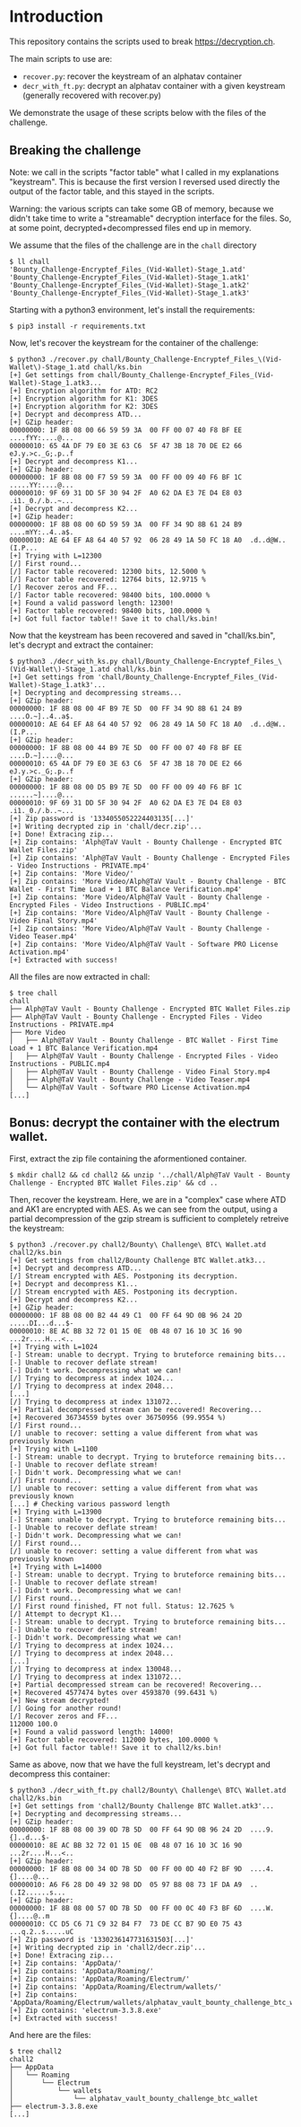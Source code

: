 # Introduction

This repository contains the scripts used to break https://decryption.ch.

The main scripts to use are:

* `recover.py`: recover the keystream of an alphatav container
* `decr_with_ft.py`: decrypt an alphatav container with a given keystream (generally recovered with recover.py)

We demonstrate the usage of these scripts below with the files of the challenge.

## Breaking the challenge

Note: we call in the scripts "factor table" what I called in my explanations
"keystream". This is because the first version I reversed used directly the
output of the factor table, and this stayed in the scripts.

Warning: the various scripts can take some GB of memory, because we didn't take
time to write a "streamable" decryption interface for the files. So, at some
point, decrypted+decompressed files end up in memory.

We assume that the files of the challenge are in the `chall` directory

```
$ ll chall
'Bounty_Challenge-Encryptef_Files_(Vid-Wallet)-Stage_1.atd'
'Bounty_Challenge-Encryptef_Files_(Vid-Wallet)-Stage_1.atk1'
'Bounty_Challenge-Encryptef_Files_(Vid-Wallet)-Stage_1.atk2'
'Bounty_Challenge-Encryptef_Files_(Vid-Wallet)-Stage_1.atk3'
```

Starting with a python3 environment, let's install the requirements:

```
$ pip3 install -r requirements.txt
```

Now, let's recover the keystream for the container of the challenge:

```
$ python3 ./recover.py chall/Bounty_Challenge-Encryptef_Files_\(Vid-Wallet\)-Stage_1.atd chall/ks.bin
[+] Get settings from chall/Bounty_Challenge-Encryptef_Files_(Vid-Wallet)-Stage_1.atk3...
[+] Encryption algorithm for ATD: RC2
[+] Encryption algorithm for K1: 3DES
[+] Encryption algorithm for K2: 3DES
[+] Decrypt and decompress ATD...
[+] GZip header:
00000000: 1F 8B 08 00 66 59 59 3A  00 FF 00 07 40 F8 BF EE  ....fYY:....@...
00000010: 65 4A DF 79 E0 3E 63 C6  5F 47 3B 18 70 DE E2 66  eJ.y.>c._G;.p..f
[+] Decrypt and decompress K1...
[+] GZip header:
00000000: 1F 8B 08 00 F7 59 59 3A  00 FF 00 09 40 F6 BF 1C  .....YY:....@...
00000010: 9F 69 31 DD 5F 30 94 2F  A0 62 DA E3 7E D4 E8 03  .i1._0./.b..~...
[+] Decrypt and decompress K2...
[+] GZip header:
00000000: 1F 8B 08 00 6D 59 59 3A  00 FF 34 9D 8B 61 24 B9  ....mYY:..4..a$.
00000010: AE 64 EF A8 64 40 57 92  06 28 49 1A 50 FC 18 A0  .d..d@W..(I.P...
[+] Trying with L=12300
[/] First round...
[/] Factor table recovered: 12300 bits, 12.5000 %
[/] Factor table recovered: 12764 bits, 12.9715 %
[/] Recover zeros and FF...
[/] Factor table recovered: 98400 bits, 100.0000 %
[+] Found a valid password length: 12300!
[+] Factor table recovered: 98400 bits, 100.0000 %
[+] Got full factor table!! Save it to chall/ks.bin!
```

Now that the keystream has been recovered and saved in "chall/ks.bin", let's
decrypt and extract the container:

```
$ python3 ./decr_with_ks.py chall/Bounty_Challenge-Encryptef_Files_\(Vid-Wallet\)-Stage_1.atd chall/ks.bin
[+] Get settings from 'chall/Bounty_Challenge-Encryptef_Files_(Vid-Wallet)-Stage_1.atk3'...
[+] Decrypting and decompressing streams...
[+] GZip header:
00000000: 1F 8B 08 00 4F B9 7E 5D  00 FF 34 9D 8B 61 24 B9  ....O.~]..4..a$.
00000010: AE 64 EF A8 64 40 57 92  06 28 49 1A 50 FC 18 A0  .d..d@W..(I.P...
[+] GZip header:
00000000: 1F 8B 08 00 44 B9 7E 5D  00 FF 00 07 40 F8 BF EE  ....D.~]....@...
00000010: 65 4A DF 79 E0 3E 63 C6  5F 47 3B 18 70 DE E2 66  eJ.y.>c._G;.p..f
[+] GZip header:
00000000: 1F 8B 08 00 D5 B9 7E 5D  00 FF 00 09 40 F6 BF 1C  ......~]....@...
00000010: 9F 69 31 DD 5F 30 94 2F  A0 62 DA E3 7E D4 E8 03  .i1._0./.b..~...
[+] Zip password is '1334055052224403135[...]'
[+] Writing decrypted zip in 'chall/decr.zip'...
[+] Done! Extracing zip...
[+] Zip contains: 'Alph@TaV Vault - Bounty Challenge - Encrypted BTC Wallet Files.zip'
[+] Zip contains: 'Alph@TaV Vault - Bounty Challenge - Encrypted Files - Video Instructions - PRIVATE.mp4'
[+] Zip contains: 'More Video/'
[+] Zip contains: 'More Video/Alph@TaV Vault - Bounty Challenge - BTC Wallet - First Time Load + 1 BTC Balance Verification.mp4'
[+] Zip contains: 'More Video/Alph@TaV Vault - Bounty Challenge - Encrypted Files - Video Instructions - PUBLIC.mp4'
[+] Zip contains: 'More Video/Alph@TaV Vault - Bounty Challenge - Video Final Story.mp4'
[+] Zip contains: 'More Video/Alph@TaV Vault - Bounty Challenge - Video Teaser.mp4'
[+] Zip contains: 'More Video/Alph@TaV Vault - Software PRO License Activation.mp4'
[+] Extracted with success!
```

All the files are now extracted in chall:

```
$ tree chall
chall
├── Alph@TaV Vault - Bounty Challenge - Encrypted BTC Wallet Files.zip
├── Alph@TaV Vault - Bounty Challenge - Encrypted Files - Video Instructions - PRIVATE.mp4
├── More Video
│   ├── Alph@TaV Vault - Bounty Challenge - BTC Wallet - First Time Load + 1 BTC Balance Verification.mp4
│   ├── Alph@TaV Vault - Bounty Challenge - Encrypted Files - Video Instructions - PUBLIC.mp4
│   ├── Alph@TaV Vault - Bounty Challenge - Video Final Story.mp4
│   ├── Alph@TaV Vault - Bounty Challenge - Video Teaser.mp4
│   └── Alph@TaV Vault - Software PRO License Activation.mp4
[...]
```


## Bonus: decrypt the container with the electrum wallet.

First, extract the zip file containing the aformentioned container.

```
$ mkdir chall2 && cd chall2 && unzip '../chall/Alph@TaV Vault - Bounty Challenge - Encrypted BTC Wallet Files.zip' && cd ..
```

Then, recover the keystream. Here, we are in a "complex" case where ATD and AK1
are encrypted with AES. As we can see from the output, using a partial
decompression of the gzip stream is sufficient to completely retreive the
keystream:

```
$ python3 ./recover.py chall2/Bounty\ Challenge\ BTC\ Wallet.atd chall2/ks.bin
[+] Get settings from chall2/Bounty Challenge BTC Wallet.atk3...
[+] Decrypt and decompress ATD...
[/] Stream encrypted with AES. Postponing its decryption.
[+] Decrypt and decompress K1...
[/] Stream encrypted with AES. Postponing its decryption.
[+] Decrypt and decompress K2...
[+] GZip header:
00000000: 1F 8B 08 00 B2 44 49 C1  00 FF 64 9D 0B 96 24 2D  .....DI...d...$-
00000010: 8E AC BB 32 72 01 15 0E  0B 48 07 16 10 3C 16 90  ...2r....H...<..
[+] Trying with L=1024
[-] Stream: unable to decrypt. Trying to bruteforce remaining bits...
[-] Unable to recover deflate stream!
[-] Didn't work. Decompressing what we can!
[/] Trying to decompress at index 1024...
[/] Trying to decompress at index 2048...
[...]
[/] Trying to decompress at index 131072...
[+] Partial decompressed stream can be recovered! Recovering...
[+] Recovered 36734559 bytes over 36750956 (99.9554 %)
[/] First round...
[/] unable to recover: setting a value different from what was previously known
[+] Trying with L=1100
[-] Stream: unable to decrypt. Trying to bruteforce remaining bits...
[-] Unable to recover deflate stream!
[-] Didn't work. Decompressing what we can!
[/] First round...
[/] unable to recover: setting a value different from what was previously known
[...] # Checking various password length
[+] Trying with L=13900
[-] Stream: unable to decrypt. Trying to bruteforce remaining bits...
[-] Unable to recover deflate stream!
[-] Didn't work. Decompressing what we can!
[/] First round...
[/] unable to recover: setting a value different from what was previously known
[+] Trying with L=14000
[-] Stream: unable to decrypt. Trying to bruteforce remaining bits...
[-] Unable to recover deflate stream!
[-] Didn't work. Decompressing what we can!
[/] First round...
[/] First round finished, FT not full. Status: 12.7625 %
[/] Attempt to decrypt K1...
[-] Stream: unable to decrypt. Trying to bruteforce remaining bits...
[-] Unable to recover deflate stream!
[-] Didn't work. Decompressing what we can!
[/] Trying to decompress at index 1024...
[/] Trying to decompress at index 2048...
[...]
[/] Trying to decompress at index 130048...
[/] Trying to decompress at index 131072...
[+] Partial decompressed stream can be recovered! Recovering...
[+] Recovered 4577474 bytes over 4593870 (99.6431 %)
[+] New stream decrypted!
[/] Going for another round!
[/] Recover zeros and FF...
112000 100.0
[+] Found a valid password length: 14000!
[+] Factor table recovered: 112000 bytes, 100.0000 %
[+] Got full factor table!! Save it to chall2/ks.bin!
```

Same as above, now that we have the full keystream, let's decrypt and decompress this container:

```
$ python3 ./decr_with_ft.py chall2/Bounty\ Challenge\ BTC\ Wallet.atd chall2/ks.bin
[+] Get settings from 'chall2/Bounty Challenge BTC Wallet.atk3'...
[+] Decrypting and decompressing streams...
[+] GZip header:
00000000: 1F 8B 08 00 39 0D 7B 5D  00 FF 64 9D 0B 96 24 2D  ....9.{]..d...$-
00000010: 8E AC BB 32 72 01 15 0E  0B 48 07 16 10 3C 16 90  ...2r....H...<..
[+] GZip header:
00000000: 1F 8B 08 00 34 0D 7B 5D  00 FF 00 0D 40 F2 BF 9D  ....4.{]....@...
00000010: A6 F6 28 D0 49 32 98 DD  05 97 B8 08 73 1F DA A9  ..(.I2......s...
[+] GZip header:
00000000: 1F 8B 08 00 57 0D 7B 5D  00 FF 00 0C 40 F3 BF 6D  ....W.{]....@..m
00000010: CC D5 C6 71 C9 32 B4 F7  73 DE CC B7 9D E0 75 43  ...q.2..s.....uC
[+] Zip password is '1330236147731631503[...]'
[+] Writing decrypted zip in 'chall2/decr.zip'...
[+] Done! Extracing zip...
[+] Zip contains: 'AppData/'
[+] Zip contains: 'AppData/Roaming/'
[+] Zip contains: 'AppData/Roaming/Electrum/'
[+] Zip contains: 'AppData/Roaming/Electrum/wallets/'
[+] Zip contains: 'AppData/Roaming/Electrum/wallets/alphatav_vault_bounty_challenge_btc_wallet'
[+] Zip contains: 'electrum-3.3.8.exe'
[+] Extracted with success!
```

And here are the files:

```
$ tree chall2
chall2
├── AppData
│   └── Roaming
│       └── Electrum
│           └── wallets
│               └── alphatav_vault_bounty_challenge_btc_wallet
├── electrum-3.3.8.exe
[...]
```

